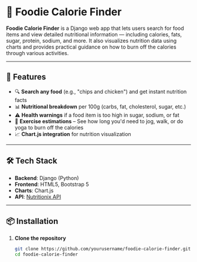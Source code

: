 # 🥗 Foodie Calorie Finder

**Foodie Calorie Finder** is a Django web app that lets users search for food items and view detailed nutritional information — including calories, fats, sugar, protein, sodium, and more. It also visualizes nutrition data using charts and provides practical guidance on how to burn off the calories through various activities.

---

## 🚀 Features

- 🔍 **Search any food** (e.g., "chips and chicken") and get instant nutrition facts
- 📊 **Nutritional breakdown** per 100g (carbs, fat, cholesterol, sugar, etc.)
- ⚠️ **Health warnings** if a food item is too high in sugar, sodium, or fat
- 🏃 **Exercise estimations** – See how long you'd need to jog, walk, or do yoga to burn off the calories
- 📈 **Chart.js integration** for nutrition visualization

---

## 🛠️ Tech Stack

- **Backend**: Django (Python)
- **Frontend**: HTML5, Bootstrap 5
- **Charts**: Chart.js
- **API**: [Nutritionix API](https://www.nutritionix.com/business/api)

---

## 📦 Installation

1. **Clone the repository**
   ```bash
   git clone https://github.com/yourusername/foodie-calorie-finder.git
   cd foodie-calorie-finder
